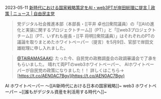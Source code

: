 
2023-05-11
[新時代における国家戦略策定をAI・web3PTが岸田総理に提言 | 政策 | ニュース | 自由民主党](https://www.jimin.jp/news/policy/205802.html)
> 党デジタル社会推進本部（本部長・[[平井 卓也]]衆院議員）の「[[AIの進化と実装に関するプロジェクトチーム]]（PT）」と「[[web3プロジェクトチーム]]（PT、いずれも座長・[[平 将明]]衆院議員）」はそれぞれのPTの議論を取りまとめたホワイトペーパー（提言）を5月9日、官邸で岸田文雄総理に申し入れました。

> [@TAIRAMASAAKI](https://twitter.com/TAIRAMASAAKI/status/1646331700472053761): たった今、自民党の政務調査会の政調審議会で了承をもらいました。
> 晴れて両PTのweb3ホワイトペーパー、 AIホワイトペーパーが自民党の政策になりました！！
> 詳しくはこちら→ [https://t.co/AEN0AC7Bgv](https://t.co/AEN0AC7Bgv)

AI ホワイトペーパー 〜[[AI新時代における日本の国家戦略]]~
web3 ホワイトペーパー ~[[誰もがデジタル資産を利活用する時代へ]]~


